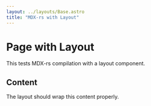```yaml
---
layout: ../layouts/Base.astro
title: "MDX-rs with Layout"
---
```


# Page with Layout

This tests MDX-rs compilation with a layout component.

## Content

The layout should wrap this content properly.